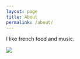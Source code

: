 ```yaml
---
layout: page
title: About
permalink: /about/
---
```


I like french food and music.

![](https://media.giphy.com/media/ku5EcFe4PNGWA/giphy.gif)


